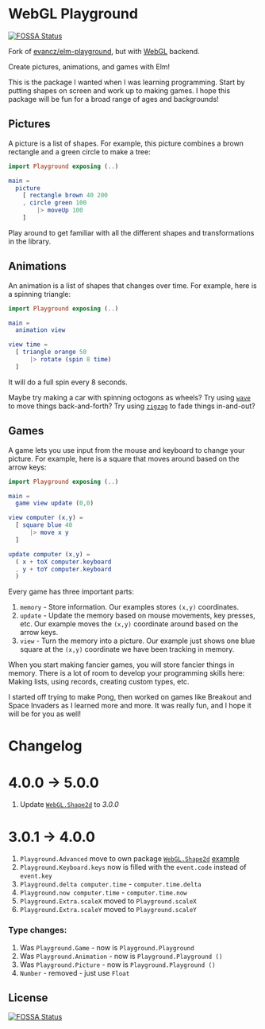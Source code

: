 # WebGL Playground
[![FOSSA Status](https://app.fossa.com/api/projects/git%2Bgithub.com%2Fjustgook%2Fwebgl-playground.svg?type=shield)](https://app.fossa.com/projects/git%2Bgithub.com%2Fjustgook%2Fwebgl-playground?ref=badge_shield)


Fork of [evancz/elm-playground](https://package.elm-lang.org/packages/evancz/elm-playground/latest/), but with [WebGL](https://package.elm-lang.org/packages/elm-explorations/webgl/latest/) backend.

Create pictures, animations, and games with Elm!

This is the package I wanted when I was learning programming. Start by putting shapes on screen and work up to making games. I hope this package will be fun for a broad range of ages and backgrounds!


## Pictures

A picture is a list of shapes. For example, this picture combines a brown rectangle and a green circle to make a tree:

```elm
import Playground exposing (..)

main =
  picture
    [ rectangle brown 40 200
    , circle green 100
        |> moveUp 100
    ]
```

Play around to get familiar with all the different shapes and transformations in the library.


## Animations

An animation is a list of shapes that changes over time. For example, here is a spinning triangle:

```elm
import Playground exposing (..)

main =
  animation view

view time =
  [ triangle orange 50
      |> rotate (spin 8 time)
  ]
```

It will do a full spin every 8 seconds.

Maybe try making a car with spinning octogons as wheels? Try using [`wave`](https://package.elm-lang.org/packages/evancz/elm-playground/latest/Playground#wave) to move things back-and-forth? Try using [`zigzag`](https://package.elm-lang.org/packages/evancz/elm-playground/latest/Playground#zigzag) to fade things in-and-out?


## Games

A game lets you use input from the mouse and keyboard to change your picture. For example, here is a square that moves around based on the arrow keys:

```elm
import Playground exposing (..)

main =
  game view update (0,0)

view computer (x,y) =
  [ square blue 40
      |> move x y
  ]

update computer (x,y) =
  ( x + toX computer.keyboard
  , y + toY computer.keyboard
  )
```

Every game has three important parts:

1. `memory` - Store information. Our examples stores `(x,y)` coordinates.
2. `update` - Update the memory based on mouse movements, key presses, etc. Our example moves the `(x,y)` coordinate around based on the arrow keys.
3. `view` - Turn the memory into a picture. Our example just shows one blue square at the `(x,y)` coordinate we have been tracking in memory.

When you start making fancier games, you will store fancier things in memory. There is a lot of room to develop your programming skills here: Making lists, using records, creating custom types, etc.

I started off trying to make Pong, then worked on games like Breakout and Space Invaders as I learned more and more. It was really fun, and I hope it will be for you as well!
# Changelog

# 4.0.0 -> 5.0.0
  1. Update [`WebGL.Shape2d`](https://package.elm-lang.org/packages/justgook/webgl-shape/latest/) to *3.0.0*

# 3.0.1 -> 4.0.0

  1. `Playground.Advanced` move to own package [`WebGL.Shape2d`](https://package.elm-lang.org/packages/justgook/webgl-shape/latest/) [example](https://raw.githubusercontent.com/justgook/webgl-playground/master/examples/src/Embedded.elm)
  1. `Playground.Keyboard.keys` now is filled with the `event.code` instead of `event.key`
  1. `Playground.delta computer.time` - `computer.time.delta`
  1. `Playground.now computer.time` - `computer.time.now`
  1. `Playground.Extra.scaleX` moved to `Playground.scaleX`
  1. `Playground.Extra.scaleY` moved to `Playground.scaleY`
  

  ### Type changes:

  1. Was `Playground.Game` - now is  `Playground.Playground`
  1. Was `Playground.Animation` - now is  `Playground.Playground ()`
  1. Was `Playground.Picture` - now is  `Playground.Playground ()`
  1. `Number` - removed - just use `Float`
  
  


## License
[![FOSSA Status](https://app.fossa.com/api/projects/git%2Bgithub.com%2Fjustgook%2Fwebgl-playground.svg?type=large)](https://app.fossa.com/projects/git%2Bgithub.com%2Fjustgook%2Fwebgl-playground?ref=badge_large)